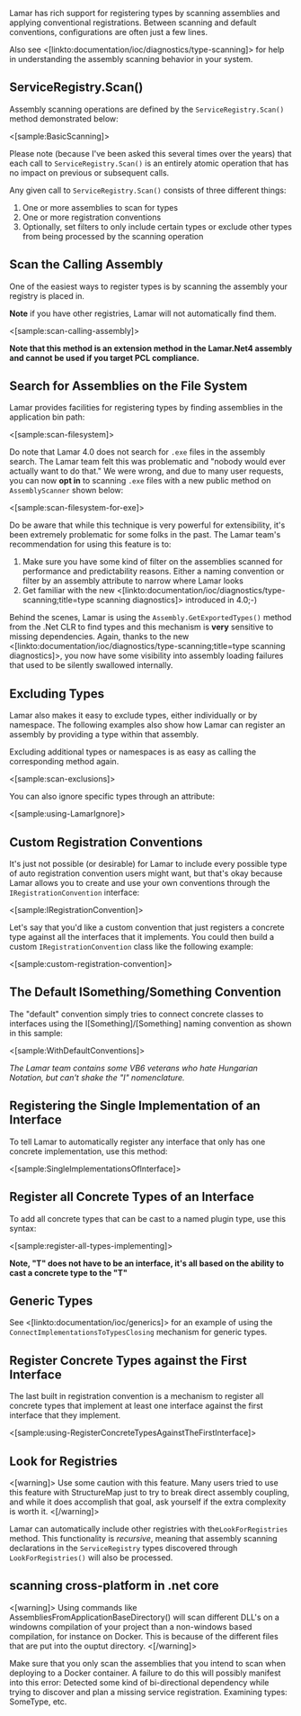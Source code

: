 <!--Title: Auto-Registration and Conventions-->
<!--Url: auto-registration-and-conventions-->


Lamar has rich support for registering types by scanning assemblies and applying conventional registrations.
Between scanning and default conventions, configurations are often just a few
lines.


Also see <[linkto:documentation/ioc/diagnostics/type-scanning]> for help in understanding the assembly scanning behavior in your system.


## ServiceRegistry.Scan()

Assembly scanning operations are defined by the `ServiceRegistry.Scan()` method demonstrated below:

<[sample:BasicScanning]>

Please note (because I've been asked this several times over the years) that each call to `ServiceRegistry.Scan()` is an entirely atomic operation that has no impact on previous or subsequent calls.

Any given call to `ServiceRegistry.Scan()` consists of three different things:

1. One or more assemblies to scan for types
1. One or more registration conventions
1. Optionally, set filters to only include certain types or exclude other types from being processed by the scanning operation



## Scan the Calling Assembly

One of the easiest ways to register types is by scanning the assembly your
registry is placed in. 

**Note** if you have other registries, Lamar will not automatically
find them.

<[sample:scan-calling-assembly]>

**Note that this method is an extension method in the Lamar.Net4 assembly and cannot be used
if you target PCL compliance.**

## Search for Assemblies on the File System

Lamar provides facilities for registering types by finding assemblies in the application bin path:

<[sample:scan-filesystem]>

Do note that Lamar 4.0 does not search for `.exe` files in the assembly search. The Lamar team felt this was
problematic and "nobody would ever actually want to do that." We were wrong, and due to many user requests, you can now
**opt in** to scanning `.exe` files with a new public method on `AssemblyScanner` shown below:

<[sample:scan-filesystem-for-exe]>

Do be aware that while this technique is very powerful for extensibility, it's been extremely problematic for
some folks in the past. The Lamar team's recommendation for using this feature is to:

1. Make sure you have some kind of filter on the assemblies scanned for performance and predictability reasons. Either a naming convention or filter
   by an assembly attribute to narrow where Lamar looks
1. Get familiar with the new <[linkto:documentation/ioc/diagnostics/type-scanning;title=type scanning diagnostics]> introduced in 4.0;-)


Behind the scenes, Lamar is using the `Assembly.GetExportedTypes()` method from the .Net CLR to find types and this
mechanism is **very** sensitive to missing dependencies. Again, thanks to the new <[linkto:documentation/ioc/diagnostics/type-scanning;title=type scanning diagnostics]>,
you now have some visibility into assembly loading failures that used to be silently swallowed internally.



## Excluding Types

Lamar also makes it easy to exclude types, either individually or by namespace.
The following examples also show how Lamar can register an assembly by providing
a type within that assembly.

Excluding additional types or namespaces is as easy as calling the corresponding method
again.

<[sample:scan-exclusions]>

You can also ignore specific types through an attribute:

<[sample:using-LamarIgnore]>

## Custom Registration Conventions

It's just not possible (or desirable) for Lamar to include every possible type of auto registration
convention users might want, but that's okay because Lamar allows you to create and use your own
conventions through the `IRegistrationConvention` interface:

<[sample:IRegistrationConvention]>

Let's say that you'd like a custom convention that just registers a concrete type against all the interfaces
that it implements. You could then build a custom `IRegistrationConvention` class like the following example: 

<[sample:custom-registration-convention]>

## The Default ISomething/Something Convention

The "default" convention simply tries to connect concrete classes to interfaces using
the I[Something]/[Something] naming convention as shown in this sample:

<[sample:WithDefaultConventions]>

_The Lamar team contains some VB6 veterans who hate Hungarian Notation, but can't shake the "I" nomenclature._

## Registering the Single Implementation of an Interface

To tell Lamar to automatically register any interface that only has one concrete implementation, use this method:

<[sample:SingleImplementationsOfInterface]>

## Register all Concrete Types of an Interface

To add all concrete types that can be cast to a named plugin type, use this syntax:

<[sample:register-all-types-implementing]>

**Note, "T" does not have to be an interface, it's all based on the ability to cast a concrete type to the "T"**


## Generic Types

See <[linkto:documentation/ioc/generics]> for an example of using the `ConnectImplementationsToTypesClosing`
mechanism for generic types.


## Register Concrete Types against the First Interface

The last built in registration convention is a mechanism to register all concrete types
that implement at least one interface against the first interface that they implement.

<[sample:using-RegisterConcreteTypesAgainstTheFirstInterface]>


## Look for Registries

<[warning]>
Use some caution with this feature. Many users tried to use this feature with StructureMap just to try 
to break direct assembly coupling, and while it does accomplish that goal, ask yourself if the extra complexity is worth it.
<[/warning]>

Lamar can automatically include other registries with the`LookForRegistries`
method. This functionality is *recursive*, meaning that assembly scanning declarations in the
`ServiceRegistry` types discovered through `LookForRegistries()` will also be processed.


## scanning cross-platform in .net core

<[warning]>
Using commands like AssembliesFromApplicationBaseDirectory() will scan different DLL's on a windowns compilation of your project than a non-windows based compilation, for instance on Docker. This is because of the different files that are put into the ouptut directory. 
<[/warning]>

Make sure that you only scan the assemblies that you intend to scan when deploying to a Docker container. A failure to do this will possibly manifest into this error:
Detected some kind of bi-directional dependency while trying to discover and plan a missing service registration. Examining types: SomeType, etc.
